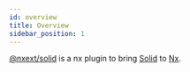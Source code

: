 ```yaml
---
id: overview
title: Overview
sidebar_position: 1
---
```


[@nxext/solid](https://github.com/nxext/nx-extensions/tree/master/packages/solid) is a nx plugin to bring [Solid](https://www.solidjs.com/) to [Nx](https://nx.dev/).
